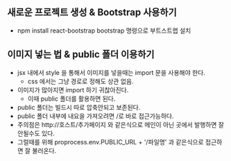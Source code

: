 ## 새로운 프로젝트 생성 & Bootstrap 사용하기

- npm install react-bootstrap bootstrap 명령으로 부트스트랩 설치

## 이미지 넣는 법 & public 폴더 이용하기

- jsx 내에서 style 을 통해서 이미지를 넣을때는 import 문을 사용해야 한다.
  - css 에서는 그냥 경로로 정해도 상관 없음.
- 이미지가 많아지면 import 하기 귀찮아진다.
  - 이때 public 폴더를 활용하면 된다.
- public 폴더는 빌드시 따로 압축안되고 보존된다.
- public 폴더 내부에 내요을 가져오려면 /로 바로 접근가능하다.
- 주의점은 http://호스트/추가페이지 와 같은식으로 메인이 아닌 곳에서 발행하면 잘 안될수도 있다.
- 그럴때를 위해 proprocess.env.PUBLIC_URL + '/파일명' 과 같은식으로 접근하면 잘 불러온다.
